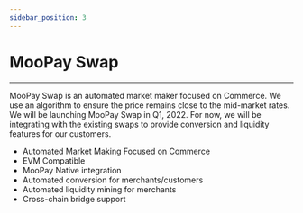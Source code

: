 ```yaml
---
sidebar_position: 3
---
```


# MooPay Swap
---

MooPay Swap is an automated market maker focused on Commerce. We use an algorithm to ensure the price remains close to the mid-market rates. We will be launching MooPay Swap in Q1, 2022. For now, we will be integrating with the existing swaps to provide conversion and liquidity features for our customers.

- Automated Market Making Focused on Commerce
- EVM Compatible
- MooPay Native integration
- Automated conversion for merchants/customers
- Automated liquidity mining for merchants
- Cross-chain bridge support
